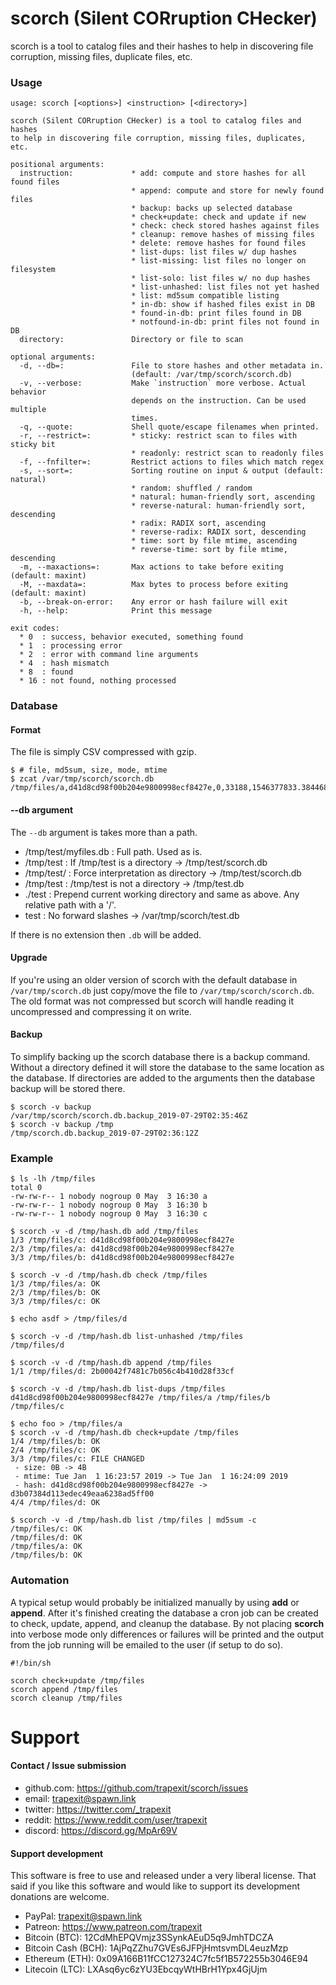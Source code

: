 # scorch (Silent CORruption CHecker)

scorch is a tool to catalog files and their hashes to help in discovering file corruption, missing files, duplicate files, etc.

### Usage

```
usage: scorch [<options>] <instruction> [<directory>]

scorch (Silent CORruption CHecker) is a tool to catalog files and hashes
to help in discovering file corruption, missing files, duplicates, etc.

positional arguments:
  instruction:             * add: compute and store hashes for all found files
                           * append: compute and store for newly found files
                           * backup: backs up selected database
                           * check+update: check and update if new
                           * check: check stored hashes against files
                           * cleanup: remove hashes of missing files
                           * delete: remove hashes for found files
                           * list-dups: list files w/ dup hashes
                           * list-missing: list files no longer on filesystem
                           * list-solo: list files w/ no dup hashes
                           * list-unhashed: list files not yet hashed
                           * list: md5sum compatible listing
                           * in-db: show if hashed files exist in DB
                           * found-in-db: print files found in DB
                           * notfound-in-db: print files not found in DB
  directory:               Directory or file to scan

optional arguments:
  -d, --db=:               File to store hashes and other metadata in.
                           (default: /var/tmp/scorch/scorch.db)
  -v, --verbose:           Make `instruction` more verbose. Actual behavior
                           depends on the instruction. Can be used multiple
                           times.
  -q, --quote:             Shell quote/escape filenames when printed.
  -r, --restrict=:         * sticky: restrict scan to files with sticky bit
                           * readonly: restrict scan to readonly files
  -f, --fnfilter=:         Restrict actions to files which match regex
  -s, --sort=:             Sorting routine on input & output (default: natural)
                           * random: shuffled / random
                           * natural: human-friendly sort, ascending
                           * reverse-natural: human-friendly sort, descending
                           * radix: RADIX sort, ascending
                           * reverse-radix: RADIX sort, descending
                           * time: sort by file mtime, ascending
                           * reverse-time: sort by file mtime, descending
  -m, --maxactions=:       Max actions to take before exiting (default: maxint)
  -M, --maxdata=:          Max bytes to process before exiting (default: maxint)
  -b, --break-on-error:    Any error or hash failure will exit
  -h, --help:              Print this message

exit codes:
  * 0  : success, behavior executed, something found
  * 1  : processing error
  * 2  : error with command line arguments
  * 4  : hash mismatch
  * 8  : found
  * 16 : not found, nothing processed
```

### Database

#### Format

The file is simply CSV compressed with gzip.

```
$ # file, md5sum, size, mode, mtime
$ zcat /var/tmp/scorch/scorch.db
/tmp/files/a,d41d8cd98f00b204e9800998ecf8427e,0,33188,1546377833.3844686
```

#### --db argument

The `--db` argument is takes more than a path.

* /tmp/test/myfiles.db : Full path. Used as is.
* /tmp/test : If /tmp/test is a directory -> /tmp/test/scorch.db
* /tmp/test/ : Force interpretation as directory -> /tmp/test/scorch.db
* /tmp/test : /tmp/test is not a directory -> /tmp/test.db
* ./test : Prepend current working directory and same as above. Any relative path with a '/'.
* test : No forward slashes -> /var/tmp/scorch/test.db

If there is no extension then `.db` will be added.


#### Upgrade

If you're using an older version of scorch with the default database in `/var/tmp/scorch.db` just copy/move the file to `/var/tmp/scorch/scorch.db`. The old format was not compressed but scorch will handle reading it uncompressed and compressing it on write.


#### Backup

To simplify backing up the scorch database there is a backup command. Without a directory defined it will store the database to the same location as the database. If directories are added to the arguments then the database backup will be stored there.

```
$ scorch -v backup
/var/tmp/scorch/scorch.db.backup_2019-07-29T02:35:46Z
$ scorch -v backup /tmp
/tmp/scorch.db.backup_2019-07-29T02:36:12Z
```


### Example

```
$ ls -lh /tmp/files
total 0
-rw-rw-r-- 1 nobody nogroup 0 May  3 16:30 a
-rw-rw-r-- 1 nobody nogroup 0 May  3 16:30 b
-rw-rw-r-- 1 nobody nogroup 0 May  3 16:30 c

$ scorch -v -d /tmp/hash.db add /tmp/files
1/3 /tmp/files/c: d41d8cd98f00b204e9800998ecf8427e
2/3 /tmp/files/a: d41d8cd98f00b204e9800998ecf8427e
3/3 /tmp/files/b: d41d8cd98f00b204e9800998ecf8427e

$ scorch -v -d /tmp/hash.db check /tmp/files
1/3 /tmp/files/a: OK
2/3 /tmp/files/b: OK
3/3 /tmp/files/c: OK

$ echo asdf > /tmp/files/d

$ scorch -v -d /tmp/hash.db list-unhashed /tmp/files
/tmp/files/d

$ scorch -v -d /tmp/hash.db append /tmp/files
1/1 /tmp/files/d: 2b00042f7481c7b056c4b410d28f33cf

$ scorch -v -d /tmp/hash.db list-dups /tmp/files
d41d8cd98f00b204e9800998ecf8427e /tmp/files/a /tmp/files/b /tmp/files/c

$ echo foo > /tmp/files/a
$ scorch -v -d /tmp/hash.db check+update /tmp/files
1/4 /tmp/files/b: OK
2/4 /tmp/files/c: OK
3/3 /tmp/files/c: FILE CHANGED
 - size: 0B -> 4B
 - mtime: Tue Jan  1 16:23:57 2019 -> Tue Jan  1 16:24:09 2019
 - hash: d41d8cd98f00b204e9800998ecf8427e -> d3b07384d113edec49eaa6238ad5ff00
4/4 /tmp/files/d: OK

$ scorch -v -d /tmp/hash.db list /tmp/files | md5sum -c
/tmp/files/c: OK
/tmp/files/d: OK
/tmp/files/a: OK
/tmp/files/b: OK
```


### Automation

A typical setup would probably be initialized manually by using **add** or **append**. After it's finished creating the database a cron job can be created to check, update, append, and cleanup the database. By not placing **scorch** into verbose mode only differences or failures will be printed and the output from the job running will be emailed to the user (if setup to do so).

```
#!/bin/sh

scorch check+update /tmp/files
scorch append /tmp/files
scorch cleanup /tmp/files
```


# Support

#### Contact / Issue submission

* github.com: https://github.com/trapexit/scorch/issues
* email: trapexit@spawn.link
* twitter: https://twitter.com/_trapexit
* reddit: https://www.reddit.com/user/trapexit
* discord: https://discord.gg/MpAr69V


#### Support development

This software is free to use and released under a very liberal license. That said if you like this software and would like to support its development donations are welcome.

* PayPal: trapexit@spawn.link
* Patreon: https://www.patreon.com/trapexit
* Bitcoin (BTC): 12CdMhEPQVmjz3SSynkAEuD5q9JmhTDCZA
* Bitcoin Cash (BCH): 1AjPqZZhu7GVEs6JFPjHmtsvmDL4euzMzp
* Ethereum (ETH): 0x09A166B11fCC127324C7fc5f1B572255b3046E94
* Litecoin (LTC): LXAsq6yc6zYU3EbcqyWtHBrH1Ypx4GjUjm
